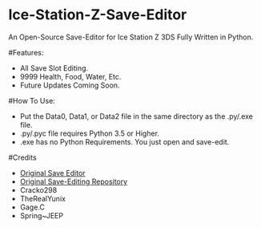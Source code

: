# Ice-Station-Z-Save-Editor
An Open-Source Save-Editor for Ice Station Z 3DS Fully Written in Python.

#Features:
- All Save Slot Editing.
- 9999 Health, Food, Water, Etc.
- Future Updates Coming Soon.

#How To Use:
- Put the Data0, Data1, or Data2 file in the same directory as the .py/.exe file.
- .py/.pyc file requires Python 3.5 or Higher.
- .exe has no Python Requirements. You just open and save-edit.

#Credits
- [Original Save Editor](https://github.com/TheRealYunix/Ice-Station-Z-Save-Editor)
- [Original Save-Editing Repository](https://github.com/Cracko298/Ice-Station-Z-Save-Editing)
- Cracko298
- TheRealYunix
- Gage.C
- Spring~JEEP
